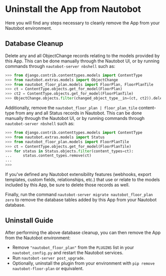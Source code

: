 # Uninstall the App from Nautobot

Here you will find any steps necessary to cleanly remove the App from your Nautobot environment.

## Database Cleanup

Delete any and all ObjectChange records relating to the models provided by this App. This can be done manually through the Nautobot UI, or by running commands through `nautobot-server nbshell` such as:

```python
>>> from django.contrib.contenttypes.models import ContentType
>>> from nautobot.extras.models import ObjectChange
>>> from nautobot_floor_plan.models import FloorPlan, FloorPlanTile
>>> ct = ContentType.objects.get_for_model(FloorPlan)
>>> ct2 = ContentType.objects.get_for_model(FloorPlanTile)
>>> ObjectChange.objects.filter(changed_object_type__in=(ct, ct2)).delete()
```

Additionally, remove the `nautobot_floor_plan | floor_plan_tile` content-type from any and all Status records in Nautobot. This can be done manually through the Nautobot UI, or by running commands through `nautobot-server nbshell` such as:

```python
>>> from django.contrib.contenttypes.models import ContentType
>>> from nautobot.extras.models import Status
>>> from nautobot_floor_plan.models import FloorPlanTile
>>> ct = ContentType.objects.get_for_model(FloorPlanTile)
>>> for status in Status.objects.filter(content_types=ct):
...     status.content_types.remove(ct)
...
>>>
```

If you've defined any Nautobot extensibility features (webhooks, export templates, custom fields, relationships, etc.) that use or relate to the models included by this App, be sure to delete those records as well.

Finally, run the command `nautobot-server migrate nautobot_floor_plan zero` to remove the database tables added by this App from your Nautobot database.

## Uninstall Guide

After performing the above database cleanup, you can then remove the App from the Nautobot environment:

- Remove `"nautobot_floor_plan"` from the `PLUGINS` list in your `nautobot_config.py` and restart the Nautobot services.
- Run `nautobot-server post_upgrade`.
- Optionally, uninstall the plugin from your environment with `pip remove nautobot-floor-plan` or equivalent.
